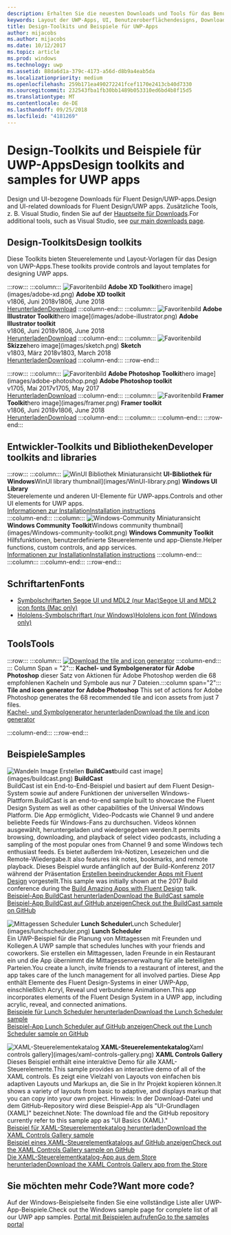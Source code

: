 ```yaml
---
description: Erhalten Sie die neuesten Downloads und Tools für das Benutzeroberflächenlayout und Steuerelementdesign für UWP-Apps.
keywords: Layout der UWP-Apps, UI, Benutzeroberflächendesigns, Downloads, UWP-Tools
title: Design-Toolkits und Beispiele für UWP-Apps
author: mijacobs
ms.author: mijacobs
ms.date: 10/12/2017
ms.topic: article
ms.prod: windows
ms.technology: uwp
ms.assetid: 88da6d1a-379c-4173-a56d-d8b9a4eab5da
ms.localizationpriority: medium
ms.openlocfilehash: 259b171ea490272241fcef1170e2413cb40d7330
ms.sourcegitcommit: 232543fba1fb30bb1489b053310ed6bd4b8f15d5
ms.translationtype: MT
ms.contentlocale: de-DE
ms.lasthandoff: 09/25/2018
ms.locfileid: "4181269"
---
```

# <a name="design-toolkits-and-samples-for-uwp-apps"></a><span data-ttu-id="ad854-104">Design-Toolkits und Beispiele für UWP-Apps</span><span class="sxs-lookup"><span data-stu-id="ad854-104">Design toolkits and samples for UWP apps</span></span>
 

<span data-ttu-id="ad854-105">Design und UI-bezogene Downloads für Fluent Design/UWP-apps.</span><span class="sxs-lookup"><span data-stu-id="ad854-105">Design and UI-related downloads for Fluent Design/UWP apps.</span></span> <span data-ttu-id="ad854-106">Zusätzliche Tools, z. B. Visual Studio, finden Sie auf der <a href="https://developer.microsoft.com/downloads">Hauptseite für Downloads</a>.</span><span class="sxs-lookup"><span data-stu-id="ad854-106">For additional tools, such as Visual Studio, see <a href="https://developer.microsoft.com/downloads">our main downloads page</a>.</span></span> 


## <a name="design-toolkits"></a><span data-ttu-id="ad854-107">Design-Toolkits</span><span class="sxs-lookup"><span data-stu-id="ad854-107">Design toolkits</span></span>

<span data-ttu-id="ad854-108">Diese Toolkits bieten Steuerelemente und Layout-Vorlagen für das Design von UWP-Apps.</span><span class="sxs-lookup"><span data-stu-id="ad854-108">These toolkits provide controls and layout templates for designing UWP apps.</span></span>

:::row:::
    :::column:::
        ![<span data-ttu-id="ad854-109">Favoritenbild](images/adobe-xd.png) <b>Adobe XD Toolkit</b></span><span class="sxs-lookup"><span data-stu-id="ad854-109">hero image](images/adobe-xd.png) <b>Adobe XD toolkit</b></span></span><br>
        <span data-ttu-id="ad854-110">v1806, Juni 2018</span><span class="sxs-lookup"><span data-stu-id="ad854-110">v1806, June 2018</span></span><br>
        <a href="https://aka.ms/adobexdtoolkit"><span data-ttu-id="ad854-111">Herunterladen</span><span class="sxs-lookup"><span data-stu-id="ad854-111">Download</span></span></a>
    :::column-end:::
    :::column:::
        ![<span data-ttu-id="ad854-112">Favoritenbild](images/adobe-illustrator.png) <b>Adobe Illustrator Toolkit</b></span><span class="sxs-lookup"><span data-stu-id="ad854-112">hero image](images/adobe-illustrator.png) <b>Adobe Illustrator toolkit</b></span></span><br>
        <span data-ttu-id="ad854-113">v1806, Juni 2018</span><span class="sxs-lookup"><span data-stu-id="ad854-113">v1806, June 2018</span></span><br>
        <a href="https://aka.ms/adobeillustratortoolkit"><span data-ttu-id="ad854-114">Herunterladen</span><span class="sxs-lookup"><span data-stu-id="ad854-114">Download</span></span></a>
    :::column-end:::
    :::column:::
        ![<span data-ttu-id="ad854-115">Favoritenbild](images/sketch.png) <b>Skizze</b></span><span class="sxs-lookup"><span data-stu-id="ad854-115">hero image](images/sketch.png) <b>Sketch</b></span></span><br>
        <span data-ttu-id="ad854-116">v1803, März 2018</span><span class="sxs-lookup"><span data-stu-id="ad854-116">v1803, March 2018</span></span><br>
        <a href="https://aka.ms/sketchtoolkit"><span data-ttu-id="ad854-117">Herunterladen</span><span class="sxs-lookup"><span data-stu-id="ad854-117">Download</span></span></a>
    :::column-end:::
:::row-end:::

:::row:::
    :::column:::
        ![<span data-ttu-id="ad854-118">Favoritenbild](images/adobe-photoshop.png) <b>Adobe Photoshop Toolkit</b></span><span class="sxs-lookup"><span data-stu-id="ad854-118">hero image](images/adobe-photoshop.png) <b>Adobe Photoshop toolkit</b></span></span><br>
        <span data-ttu-id="ad854-119">v1705, Mai 2017</span><span class="sxs-lookup"><span data-stu-id="ad854-119">v1705, May 2017</span></span><br>
        <a href="https://aka.ms/adobephotoshoptoolkit"><span data-ttu-id="ad854-120">Herunterladen</span><span class="sxs-lookup"><span data-stu-id="ad854-120">Download</span></span></a>
    :::column-end:::
    :::column:::
        ![<span data-ttu-id="ad854-121">Favoritenbild](images/framer.png) <b>Framer Toolkit</b></span><span class="sxs-lookup"><span data-stu-id="ad854-121">hero image](images/framer.png) <b>Framer toolkit</b></span></span><br>
        <span data-ttu-id="ad854-122">v1806, Juni 2018</span><span class="sxs-lookup"><span data-stu-id="ad854-122">v1806, June 2018</span></span><br>
        <a href="https://aka.ms/framertoolkit"><span data-ttu-id="ad854-123">Herunterladen</span><span class="sxs-lookup"><span data-stu-id="ad854-123">Download</span></span></a>
    :::column-end:::
    :::column:::
    :::column-end:::
:::row-end:::

## <a name="developer-toolkits-and-libraries"></a><span data-ttu-id="ad854-124">Entwickler-Toolkits und Bibliotheken</span><span class="sxs-lookup"><span data-stu-id="ad854-124">Developer toolkits and libraries</span></span>

:::row:::
    :::column:::
        ![<span data-ttu-id="ad854-125">WinUI Bibliothek Miniaturansicht](images/WinUI-library.png) <b>UI-Bibliothek für Windows</b></span><span class="sxs-lookup"><span data-stu-id="ad854-125">WinUI library thumbnail](images/WinUI-library.png) <b>Windows UI Library</b></span></span><br>
        <span data-ttu-id="ad854-126">Steuerelemente und anderen UI-Elemente für UWP-apps.</span><span class="sxs-lookup"><span data-stu-id="ad854-126">Controls and other UI elements for UWP apps.</span></span><br/>
        <a href="/uwp/toolkits/winui/getting-started"><span data-ttu-id="ad854-127">Informationen zur Installation</span><span class="sxs-lookup"><span data-stu-id="ad854-127">Installation instructions</span></span></a><br/>
    :::column-end:::
    :::column:::
        ![<span data-ttu-id="ad854-128">Windows-Community Miniaturansicht](images/Windows-community-toolkit.png) <b>Windows Community Toolkit</b></span><span class="sxs-lookup"><span data-stu-id="ad854-128">Windows community thumbnail](images/Windows-community-toolkit.png) <b>Windows Community Toolkit</b></span></span><br>
        <span data-ttu-id="ad854-129">Hilfsfunktionen, benutzerdefinierte Steuerelemente und app-Dienste.</span><span class="sxs-lookup"><span data-stu-id="ad854-129">Helper functions, custom controls, and app services.</span></span><br />
        <a href="/windows/uwpcommunitytoolkit/getting-started"><span data-ttu-id="ad854-130">Informationen zur Installation</span><span class="sxs-lookup"><span data-stu-id="ad854-130">Installation instructions</span></span></a>
    :::column-end:::
    :::column:::
    :::column-end:::
:::row-end:::

## <a name="fonts"></a><span data-ttu-id="ad854-131">Schriftarten</span><span class="sxs-lookup"><span data-stu-id="ad854-131">Fonts</span></span>

* <a href="https://aka.ms/SegoeFonts"><span data-ttu-id="ad854-132">Symbolschriftarten Segoe UI und MDL2 (nur Mac)</span><span class="sxs-lookup"><span data-stu-id="ad854-132">Segoe UI and MDL2 icon fonts (Mac only)</span></span></a>
* <a href="https://aka.ms/hololensiconfont"><span data-ttu-id="ad854-133">Hololens-Symbolschriftart (nur Windows)</span><span class="sxs-lookup"><span data-stu-id="ad854-133">Hololens icon font (Windows only)</span></span></a>

## <a name="tools"></a><span data-ttu-id="ad854-134">Tools</span><span class="sxs-lookup"><span data-stu-id="ad854-134">Tools</span></span>

:::row:::
    :::column:::
        <a href="http://go.microsoft.com/fwlink/p/?LinkId=760394"><img src="images/tile-icon-generator.png" alt="Download the tile and icon generator"/></a>
    :::column-end:::
    <span data-ttu-id="ad854-135">::: Column Span = "2"::: **Kachel- und Symbolgenerator für Adobe Photoshop** dieser Satz von Aktionen für Adobe Photoshop werden die 68 empfohlenen Kacheln und Symbole aus nur 7 Dateien.</span><span class="sxs-lookup"><span data-stu-id="ad854-135">:::column span="2"::: **Tile and icon generator for Adobe Photoshop** This set of actions for Adobe Photoshop generates the 68 recommended tile and icon assets from just 7 files.</span></span> <br/><a href="http://go.microsoft.com/fwlink/p/?LinkId=760394"><span data-ttu-id="ad854-136">Kachel- und Symbolgenerator herunterladen</span><span class="sxs-lookup"><span data-stu-id="ad854-136">Download the tile and icon generator</span></span></a></p>
    :::column-end:::
:::row-end:::

    
## <a name="samples"></a><span data-ttu-id="ad854-137">Beispiele</span><span class="sxs-lookup"><span data-stu-id="ad854-137">Samples</span></span>

![<span data-ttu-id="ad854-138">Wandeln Image Erstellen](images/buildcast.png)
**BuildCast**</span><span class="sxs-lookup"><span data-stu-id="ad854-138">build cast image](images/buildcast.png)
**BuildCast**</span></span><br>
<span data-ttu-id="ad854-139">BuildCast ist ein End-to-End-Beispiel und basiert auf dem Fluent Design-System sowie auf andere Funktionen der universellen Windows-Plattform.</span><span class="sxs-lookup"><span data-stu-id="ad854-139">BuildCast is an end-to-end sample built to showcase the Fluent Design System as well as other capabilities of the Universal Windows Platform.</span></span> <span data-ttu-id="ad854-140">Die App ermöglicht, Video-Podcasts wie Channel 9 und andere beliebte Feeds für Windows-Fans zu durchsuchen. Videos können ausgewählt, heruntergeladen und wiedergegeben werden.</span><span class="sxs-lookup"><span data-stu-id="ad854-140">It permits browsing, downloading, and playback of select video podcasts, including a sampling of the most popular ones from Channel 9 and some Windows tech enthusiast feeds.</span></span> <span data-ttu-id="ad854-141">Es bietet außerdem Ink-Notizen, Lesezeichen und die Remote-Wiedergabe.</span><span class="sxs-lookup"><span data-stu-id="ad854-141">It also features ink notes, bookmarks, and remote playback.</span></span> <span data-ttu-id="ad854-142">Dieses Beispiel wurde anfänglich auf der Build-Konferenz 2017 während der Präsentation <a href="https://channel9.msdn.com/Events/Build/2017/B8034">Erstellen beeindruckender Apps mit Fluent Design</a> vorgestellt.</span><span class="sxs-lookup"><span data-stu-id="ad854-142">This sample was initially shown at the 2017 Build conference during the <a href="https://channel9.msdn.com/Events/Build/2017/B8034">Build Amazing Apps with Fluent Design</a> talk.</span></span> <br>
<a href="https://github.com/Microsoft/BuildCast/archive/master.zip"><span data-ttu-id="ad854-143">Beispiel-App BuildCast herunterladen</span><span class="sxs-lookup"><span data-stu-id="ad854-143">Download the BuildCast sample</span></span></a> <br><a href="https://github.com/Microsoft/BuildCast"><span data-ttu-id="ad854-144">Beispiel-App BuildCast auf GitHub anzeigen</span><span class="sxs-lookup"><span data-stu-id="ad854-144">Check out the BuildCast sample on GitHub</span></span></a>

![<span data-ttu-id="ad854-145">Mittagessen Scheduler](images/lunchscheduler.png)
**Lunch Scheduler**</span><span class="sxs-lookup"><span data-stu-id="ad854-145">Lunch Scheduler](images/lunchscheduler.png)
**Lunch Scheduler**</span></span><br>
<span data-ttu-id="ad854-146">Ein UWP-Beispiel für die Planung von Mittagessen mit Freunden und Kollegen.</span><span class="sxs-lookup"><span data-stu-id="ad854-146">A UWP sample that schedules lunches with your friends and coworkers.</span></span> <span data-ttu-id="ad854-147">Sie erstellen ein Mittagessen, laden Freunde in ein Restaurant ein und die App übernimmt die Mittagessenverwaltung für alle beteiligten Parteien.</span><span class="sxs-lookup"><span data-stu-id="ad854-147">You create a lunch, invite friends to a restaurant of interest, and the app takes care of the lunch management for all involved parties.</span></span> <span data-ttu-id="ad854-148">Diese App enthält Elemente des Fluent Design-Systems in einer UWP-App, einschließlich Acryl, Reveal und verbundene Animationen.</span><span class="sxs-lookup"><span data-stu-id="ad854-148">This app incorporates elements of the Fluent Design System in a UWP app, including acrylic, reveal, and connected animations.</span></span> <br/><a href="https://github.com/Microsoft/Windows-appsample-lunch-scheduler/archive/master.zip"><span data-ttu-id="ad854-149">Beispiele für Lunch Scheduler herunterladen</span><span class="sxs-lookup"><span data-stu-id="ad854-149">Download the Lunch Scheduler sample</span></span></a><br/><a href="https://github.com/Microsoft/Windows-appsample-lunch-scheduler"><span data-ttu-id="ad854-150">Beispiel-App Lunch Scheduler auf GitHub anzeigen</span><span class="sxs-lookup"><span data-stu-id="ad854-150">Check out the Lunch Scheduler sample on GitHub</span></span></a></p>  

![<span data-ttu-id="ad854-151">XAML-Steuerelementekatalog](images/xaml-controls-gallery.png)
**XAML-Steuerelementekatalog**</span><span class="sxs-lookup"><span data-stu-id="ad854-151">Xaml controls gallery](images/xaml-controls-gallery.png)
**XAML Controls Gallery**</span></span><br>
<span data-ttu-id="ad854-152">Dieses Beispiel enthält eine interaktive Demo für alle XAML-Steuerelemente.</span><span class="sxs-lookup"><span data-stu-id="ad854-152">This sample provides an interactive demo of all of the XAML controls.</span></span> <span data-ttu-id="ad854-153">Es zeigt eine Vielzahl von Layouts von einfachen bis adaptiven Layouts und Markups an, die Sie in Ihr Projekt kopieren können.</span><span class="sxs-lookup"><span data-stu-id="ad854-153">It shows a variety of layouts from basic to adaptive, and displays markup that you can copy into your own project.</span></span> <span data-ttu-id="ad854-154">Hinweis: In der Download-Datei und dem GitHub-Repository wird diese Beispiel-App als "UI-Grundlagen (XAML)" bezeichnet.</span><span class="sxs-lookup"><span data-stu-id="ad854-154">Note: The download file and the GitHub repository currently refer to this sample app as "UI Basics (XAML)."</span></span> <br/><a href="https://github.com/Microsoft/Windows-universal-samples/archive/master.zip"><span data-ttu-id="ad854-155">Beispiel für XAML-Steuerelementekatalog herunterladen</span><span class="sxs-lookup"><span data-stu-id="ad854-155">Download the XAML Controls Gallery sample</span></span></a><br/><a href="https://github.com/Microsoft/Windows-universal-samples/tree/master/Samples/XamlUIBasics"><span data-ttu-id="ad854-156">Beispiel eines XAML-Steuerelementkatalogs auf GitHub anzeigen</span><span class="sxs-lookup"><span data-stu-id="ad854-156">Check out the XAML Controls Gallery sample on GitHub</span></span></a> <br/><a href="https://www.microsoft.com/store/apps/9msvh128x2zt"><span data-ttu-id="ad854-157">Die XAML-Steuerelementkatalog-App aus dem Store herunterladen</span><span class="sxs-lookup"><span data-stu-id="ad854-157">Download the XAML Controls Gallery app from the Store</span></span></a></p>

## <a name="want-more-code"></a><span data-ttu-id="ad854-158">Sie möchten mehr Code?</span><span class="sxs-lookup"><span data-stu-id="ad854-158">Want more code?</span></span>

<span data-ttu-id="ad854-159">Auf der Windows-Beispielseite finden Sie eine vollständige Liste aller UWP-App-Beispiele.</span><span class="sxs-lookup"><span data-stu-id="ad854-159">Check out the Windows sample page for complete list of all our UWP app samples.</span></span> <a href="https://developer.microsoft.com/samples"><span data-ttu-id="ad854-160">Portal mit Beispielen aufrufen</span><span class="sxs-lookup"><span data-stu-id="ad854-160">Go to the samples portal</span></span></a>
